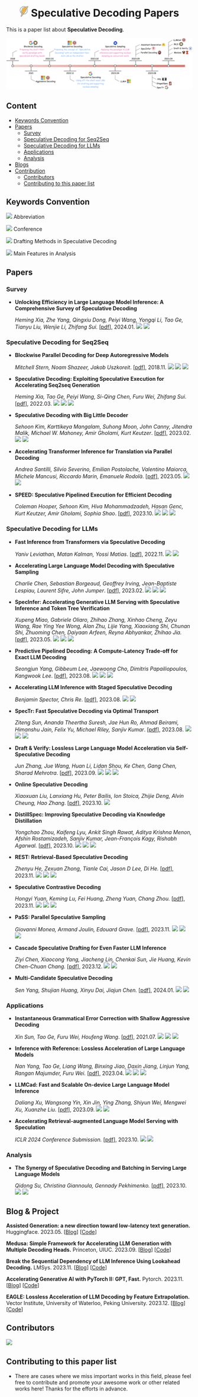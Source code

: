 <div style="text-align: center;">
    <h1><img src="assets/logo.png" height="28px" /> Speculative Decoding Papers </h1>
</div>


This is a paper list about **Speculative Decoding**.

![timeline](./assets/timeline.png)

## Content

- [Keywords Convention](#keywords-convention)
- [Papers](#papers)
  - [Survey](#survey)
  - [Speculative Decoding for Seq2Seq](#speculative-decoding-for-seq2seq)
  - [Speculative Decoding for LLMs](#speculative-decoding-for-llms)
  - [Applications](#applications)
  - [Analysis](#analysis)
- [Blogs](#blogs)
- [Contribution](#contribution)
  - [Contributors](#contributors)
  - [Contributing to this paper list](#contributing-to-this-paper-list)

## Keywords Convention

![](https://img.shields.io/badge/SpecDec-blue) Abbreviation

![](https://img.shields.io/badge/ACL2022-orange) Conference

![](https://img.shields.io/badge/Drafter:_small_LM-green) Drafting Methods in Speculative Decoding

![](https://img.shields.io/badge/Batching-lightgray) Main Features in Analysis

## Papers

### Survey

- **Unlocking Efficiency in Large Language Model Inference: A Comprehensive Survey of Speculative Decoding**

  *Heming Xia, Zhe Yang, Qingxiu Dong, Peiyi Wang, Yongqi Li, Tao Ge, Tianyu Liu, Wenjie Li, Zhifang Sui.* [[pdf](https://arxiv.org/pdf/2401.07851.pdf)], 2024.01. ![](https://img.shields.io/badge/Arxiv-orange) ![](https://img.shields.io/badge/Survey_on_Speculative_Decoding-lightgray)

### Speculative Decoding for Seq2Seq

- **Blockwise Parallel Decoding for Deep Autoregressive Models**

  *Mitchell Stern, Noam Shazeer, Jakob Uszkoreit*. [[pdf](https://arxiv.org/pdf/1811.03115.pdf)], 2018.11. ![](https://img.shields.io/badge/NIPS2018-orange) ![](https://img.shields.io/badge/Drafter:_tuned_FFN_heads-green) ![](https://img.shields.io/badge/Blockwise_Decoding-blue)

- **Speculative Decoding: Exploiting Speculative Execution for Accelerating Seq2seq Generation**

  *Heming Xia, Tao Ge, Peiyi Wang, Si-Qing Chen, Furu Wei, Zhifang Sui*. [[pdf](https://arxiv.org/abs/2203.16487)], 2022.03. ![](https://img.shields.io/badge/EMNLP2023--findings-orange) ![](https://img.shields.io/badge/Drafter:_specialized_NAT-green) ![](https://img.shields.io/badge/SpecDec-blue)

- **Speculative Decoding with Big Little Decoder**

  *Sehoon Kim, Karttikeya Mangalam, Suhong Moon, John Canny, Jitendra Malik, Michael W. Mahoney, Amir Gholami, Kurt Keutzer*. [[pdf](https://arxiv.org/pdf/2302.07863.pdf)], 2023.02. ![](https://img.shields.io/badge/NIPS2023-orange) ![](https://img.shields.io/badge/BiLD-blue)

- **Accelerating Transformer Inference for Translation via Parallel Decoding**

  *Andrea Santilli, Silvio Severino, Emilian Postolache, Valentino Maiorca, Michele Mancusi, Riccardo Marin, Emanuele Rodolà*. [[pdf](https://aclanthology.org/2023.acl-long.689.pdf)], 2023.05. ![](https://img.shields.io/badge/ACL2023-orange) ![](https://img.shields.io/badge/Self--Draft:mask--predict-green)
  
- **SPEED: Speculative Pipelined Execution for Efficient Decoding**

  *Coleman Hooper, Sehoon Kim, Hiva Mohammadzadeh, Hasan Genc, Kurt Keutzer, Amir Gholami, Sophia Shao*. [[pdf](https://arxiv.org/pdf/2310.12072.pdf)], 2023.10. ![](https://img.shields.io/badge/Arxiv-orange) ![](https://img.shields.io/badge/Self--Draft:early--existing-green) ![](https://img.shields.io/badge/SPEED-blue)

### Speculative Decoding for LLMs

- **Fast Inference from Transformers via Speculative Decoding**

  *Yaniv Leviathan, Matan Kalman, Yossi Matias*. [[pdf](https://arxiv.org/abs/2211.17192)], 2022.11. ![](https://img.shields.io/badge/ICML2023--Oral-orange) ![](https://img.shields.io/badge/Drafter:_smaller_LM-green)

- **Accelerating Large Language Model Decoding with Speculative Sampling**

  *Charlie Chen, Sebastian Borgeaud, Geoffrey Irving, Jean-Baptiste Lespiau, Laurent Sifre, John Jumper*. [[pdf](http://arxiv.org/abs/2302.01318)], 2023.02. ![](https://img.shields.io/badge/Arxiv-orange) ![](https://img.shields.io/badge/Drafter:_smaller_LM-green) ![](https://img.shields.io/badge/SpS-blue)

- **SpecInfer: Accelerating Generative LLM Serving with Speculative Inference and Token Tree Verification**

  *Xupeng Miao, Gabriele Oliaro, Zhihao Zhang, Xinhao Cheng, Zeyu Wang, Rae Ying Yee Wong, Alan Zhu, Lijie Yang, Xiaoxiang Shi, Chunan Shi, Zhuoming Chen, Daiyaan Arfeen, Reyna Abhyankar, Zhihao Jia.* [[pdf](https://arxiv.org/abs/2305.09781)], 2023.05. ![](https://img.shields.io/badge/Arxiv-orange) ![](https://img.shields.io/badge/Drafter:_boost--tuned_small_LMs-green) ![](https://img.shields.io/badge/SpecInfer-blue)

- **Predictive Pipelined Decoding: A Compute-Latency Trade-off for Exact LLM Decoding**

  *Seongjun Yang, Gibbeum Lee, Jaewoong Cho, Dimitris Papailiopoulos, Kangwook Lee*. [[pdf](https://arxiv.org/pdf/2307.05908.pdf)], 2023.08. ![](https://img.shields.io/badge/ES--FOMO_at_ICML2023-orange) ![](https://img.shields.io/badge/Self--Draft:early--existing-green) ![](https://img.shields.io/badge/PPD-blue)

- **Accelerating LLM Inference with Staged Speculative Decoding**

  *Benjamin Spector, Chris Re*. [[pdf](https://arxiv.org/abs/2308.04623)], 2023.08. ![](https://img.shields.io/badge/ES--FOMO_at_ICML2023-orange) ![](https://img.shields.io/badge/Drafter:_smaller_LM-green)

- **SpecTr: Fast Speculative Decoding via Optimal Transport** 

  *Ziteng Sun, Ananda Theertha Suresh, Jae Hun Ro, Ahmad Beirami, Himanshu Jain, Felix Yu, Michael Riley, Sanjiv Kumar*. [[pdf](https://openreview.net/pdf?id=d0mGsaheuT)], 2023.08. ![](https://img.shields.io/badge/ES--FOMO_at_ICML2023-orange) ![](https://img.shields.io/badge/Drafter:_smaller_LM-green) ![](https://img.shields.io/badge/SpecTr-blue)

- **Draft & Verify: Lossless Large Language Model Acceleration via Self-Speculative Decoding**

  *Jun Zhang, Jue Wang, Huan Li, Lidan Shou, Ke Chen, Gang Chen, Sharad Mehrotra*. [[pdf](https://arxiv.org/pdf/2309.08168.pdf)], 2023.09. ![](https://img.shields.io/badge/Arxiv-orange) ![](https://img.shields.io/badge/Self--Draft:early--existing-green) ![](https://img.shields.io/badge/Self--Speculative-blue)
  
- **Online Speculative Decoding**

  *Xiaoxuan Liu, Lanxiang Hu, Peter Bailis, Ion Stoica, Zhijie Deng, Alvin Cheung, Hao Zhang*. [[pdf](https://arxiv.org/pdf/2310.07177.pdf)], 2023.10. ![](https://img.shields.io/badge/Arxiv-orange)
  
- **DistillSpec: Improving Speculative Decoding via Knowledge Distillation**

  *Yongchao Zhou, Kaifeng Lyu, Ankit Singh Rawat, Aditya Krishna Menon, Afshin Rostamizadeh, Sanjiv Kumar, Jean-François Kagy, Rishabh Agarwal.* [[pdf](https://arxiv.org/pdf/2310.08461.pdf)], 2023.10. ![](https://img.shields.io/badge/Arxiv-orange) ![](https://img.shields.io/badge/Drafter:_distilled_LM-green) ![](https://img.shields.io/badge/DistillSpec-blue)
  
- **REST: Retrieval-Based Speculative Decoding**

  *Zhenyu He, Zexuan Zhong, Tianle Cai, Jason D Lee, Di He.* [[pdf](https://arxiv.org/pdf/2311.08252.pdf)], 2023.11. ![](https://img.shields.io/badge/Arxiv-orange) ![](https://img.shields.io/badge/Draft:_retrieved_Doc-green) ![](https://img.shields.io/badge/REST-blue)
  
- **Speculative Contrastive Decoding**

  *Hongyi Yuan, Keming Lu, Fei Huang, Zheng Yuan, Chang Zhou.* [[pdf](https://arxiv.org/pdf/2311.08981.pdf)], 2023.11. ![](https://img.shields.io/badge/Arxiv-orange) ![](https://img.shields.io/badge/Drafter:_smaller_LM-green) ![](https://img.shields.io/badge/SCD-blue)
  
- **PaSS: Parallel Speculative Sampling**

  *Giovanni Monea, Armand Joulin, Edouard Grave.* [[pdf](https://arxiv.org/pdf/2311.13581.pdf)], 2023.11. ![](https://img.shields.io/badge/ENLSP_at_NIPS2023-orange) ![](https://img.shields.io/badge/Self--Draft:mask--predict-green) ![](https://img.shields.io/badge/PaSS-blue)

- **Cascade Speculative Drafting for Even Faster LLM Inference**

  *Ziyi Chen, Xiaocong Yang, Jiacheng Lin, Chenkai Sun, Jie Huang, Kevin Chen-Chuan Chang.* [[pdf](https://arxiv.org/pdf/2312.11462.pdf)], 2023.12. ![](https://img.shields.io/badge/Arxiv-orange) ![](https://img.shields.io/badge/Drafter:_cascade_LM-green)
  
- **Multi-Candidate Speculative Decoding**

  *Sen Yang, Shujian Huang, Xinyu Dai, Jiajun Chen.* [[pdf](https://arxiv.org/pdf/2401.06706.pdf)], 2024.01. ![](https://img.shields.io/badge/Arxiv-orange) ![](https://img.shields.io/badge/Drafter:_smaller_LM-green)

### Applications

- **Instantaneous Grammatical Error Correction with Shallow Aggressive Decoding**

  *Xin Sun, Tao Ge, Furu Wei, Houfeng Wang*. [[pdf](https://aclanthology.org/2021.acl-long.462.pdf)], 2021.07. ![](https://img.shields.io/badge/ACL2021-orange) ![](https://img.shields.io/badge/Draft:_original_input-green) ![](https://img.shields.io/badge/SAD-blue)

- **Inference with Reference: Lossless Acceleration of Large Language Models**

  *Nan Yang, Tao Ge, Liang Wang, Binxing Jiao, Daxin Jiang, Linjun Yang, Rangan Majumder, Furu Wei.* [[pdf](https://arxiv.org/pdf/2304.04487.pdf)], 2023.04. ![](https://img.shields.io/badge/Arxiv-orange) ![](https://img.shields.io/badge/Draft:_the_reference-green) ![](https://img.shields.io/badge/LLMA-blue)
  
- **LLMCad: Fast and Scalable On-device Large Language Model Inference**

  *Daliang Xu, Wangsong Yin, Xin Jin, Ying Zhang, Shiyun Wei, Mengwei Xu, Xuanzhe Liu.* [[pdf](https://arxiv.org/pdf/2309.04255.pdf)], 2023.09. ![](https://img.shields.io/badge/Arxiv-orange) ![](https://img.shields.io/badge/LLMCad-blue)
  
- **Accelerating Retrieval-augmented Language Model Serving with Speculation**

  *ICLR 2024 Conference Submission.* [[pdf](https://openreview.net/forum?id=vkzPuZJ80a)], 2023.10. ![](https://img.shields.io/badge/ICLR2024--submission-orange) ![](https://img.shields.io/badge/RaLMSpec-blue)

### Analysis

- **The Synergy of Speculative Decoding and Batching in Serving Large Language Models**

  *Qidong Su, Christina Giannoula, Gennady Pekhimenko.* [[pdf](https://arxiv.org/pdf/2310.18813.pdf)], 2023.10. ![](https://img.shields.io/badge/Arxiv-orange) ![](https://img.shields.io/badge/Optimal_Speculation_Length_in_Batching-lightgray)

## Blog & Project

**Assisted Generation: a new direction toward low-latency text generation.** Huggingface. 2023.05. [[Blog](https://huggingface.co/blog/assisted-generation)] [[Code](https://github.com/huggingface/transformers/blob/849367ccf741d8c58aa88ccfe1d52d8636eaf2b7/src/transformers/generation/utils.py#L4064)]

**Medusa: Simple Framework for Accelerating LLM Generation with Multiple Decoding Heads.** Princeton, UIUC. 2023.09. [[Blog](https://sites.google.com/view/medusa-llm)] [[Code](https://github.com/FasterDecoding/Medusa)]

**Break the Sequential Dependency of LLM Inference Using Lookahead Decoding.** LMSys. 2023.11. [[Blog](https://lmsys.org/blog/2023-11-21-lookahead-decoding/)] [[Code](https://github.com/hao-ai-lab/LookaheadDecoding)]

**Accelerating Generative AI with PyTorch II: GPT, Fast.** Pytorch. 2023.11. [[Blog](https://pytorch.org/blog/accelerating-generative-ai-2/)] [[Code](https://github.com/pytorch-labs/gpt-fast/blob/main/generate.py#L76)]

**EAGLE: Lossless Acceleration of LLM Decoding by Feature Extrapolation.** Vector Institute, University of Waterloo, Peking University. 2023.12. [[Blog](https://sites.google.com/view/eagle-llm)] [[Code](https://github.com/SafeAILab/EAGLE)]

## Contributors

<a href="https://github.com/hemingkx/SpeculativeDecodingPapers/graphs/contributors">
  <img src="https://contrib.rocks/image?repo=hemingkx/SpeculativeDecodingPapers" />
</a>

## Contributing to this paper list

-  There are cases where we miss important works in this field, please feel free to contribute and promote your awesome work or other related works here! Thanks for the efforts in advance.
